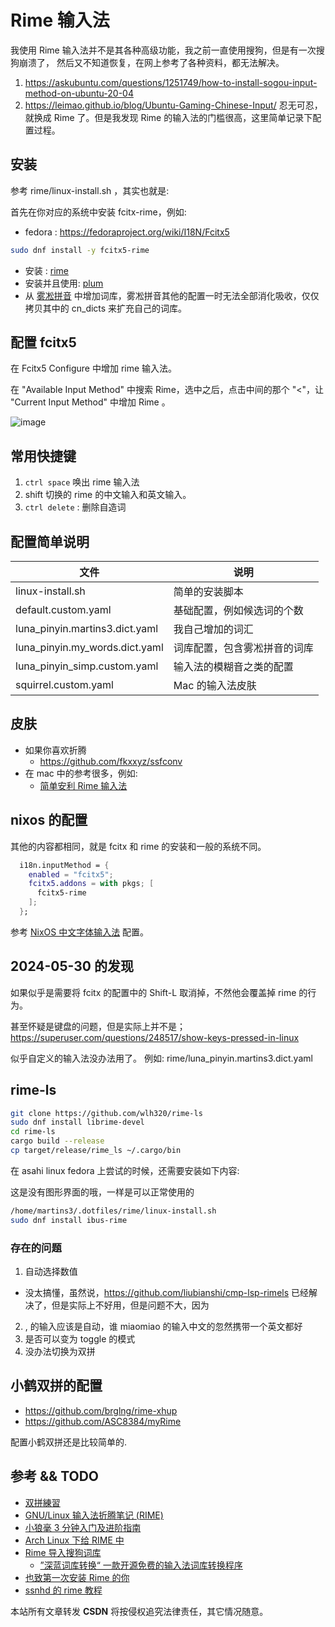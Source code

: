 # Rime 输入法

我使用 Rime 输入法并不是其各种高级功能，我之前一直使用搜狗，但是有一次搜狗崩溃了，
然后又不知道恢复，在网上参考了各种资料，都无法解决。
1. https://askubuntu.com/questions/1251749/how-to-install-sogou-input-method-on-ubuntu-20-04
2. https://leimao.github.io/blog/Ubuntu-Gaming-Chinese-Input/
忍无可忍，就换成 Rime 了。但是我发现 Rime 的输入法的门槛很高，这里简单记录下配置过程。

## 安装

参考 rime/linux-install.sh ，其实也就是:

首先在你对应的系统中安装 fcitx-rime，例如:
- fedora : https://fedoraproject.org/wiki/I18N/Fcitx5
```sh
sudo dnf install -y fcitx5-rime
```

- 安装 : [rime](https://github.com/fcitx/fcitx-rime)
- 安装并且使用: [plum](https://github.com/rime/plum)
- 从 [雾凇拼音](https://github.com/iDvel/rime-ice) 中增加词库，雾凇拼音其他的配置一时无法全部消化吸收，仅仅拷贝其中的 cn_dicts 来扩充自己的词库。

## 配置 fcitx5
在 Fcitx5 Configure 中增加 rime 输入法。

在 "Available Input Method" 中搜索 Rime，选中之后，点击中间的那个 "<"，让 "Current Input Method" 中增加 Rime 。

![image](https://github.com/Martins3/My-Linux-Config/assets/16731244/4c0efdd4-d913-4f03-8cd1-c1a7884b06b1)


## 常用快捷键
1. `ctrl space` 唤出 rime 输入法
2. shift 切换的 rime 的中文输入和英文输入。
3. `ctrl delete` : 删除自造词

## 配置简单说明
| 文件                           | 说明                         |
|--------------------------------|------------------------------|
| linux-install.sh               | 简单的安装脚本               |
| default.custom.yaml            | 基础配置，例如候选词的个数   |
| luna_pinyin.martins3.dict.yaml | 我自己增加的词汇             |
| luna_pinyin.my_words.dict.yaml | 词库配置，包含雾凇拼音的词库 |
| luna_pinyin_simp.custom.yaml   | 输入法的模糊音之类的配置     |
| squirrel.custom.yaml           | Mac 的输入法皮肤             |

## 皮肤
- 如果你喜欢折腾
  - https://github.com/fkxxyz/ssfconv
- 在 mac 中的参考很多，例如:
  - [简单安利 Rime 输入法](https://www.manjusaka.blog/posts/2020/01/28/simple-config-for-rime-input/#more)


## nixos 的配置
其他的内容都相同，就是 fcitx 和 rime 的安装和一般的系统不同。

```nix
  i18n.inputMethod = {
    enabled = "fcitx5";
    fcitx5.addons = with pkgs; [
      fcitx5-rime
    ];
  };
```

参考 [NixOS 中文字体输入法](https://zhuanlan.zhihu.com/p/463403799) 配置。

## 2024-05-30 的发现
如果似乎是需要将 fcitx 的配置中的 Shift-L 取消掉，不然他会覆盖掉 rime 的行为。

甚至怀疑是键盘的问题，但是实际上并不是；
https://superuser.com/questions/248517/show-keys-pressed-in-linux

似乎自定义的输入法没办法用了。 例如:
rime/luna_pinyin.martins3.dict.yaml

## rime-ls
```sh
git clone https://github.com/wlh320/rime-ls
sudo dnf install librime-devel
cd rime-ls
cargo build --release
cp target/release/rime_ls ~/.cargo/bin
```
在 asahi linux  fedora 上尝试的时候，还需要安装如下内容:

这是没有图形界面的哦，一样是可以正常使用的
```sh
/home/martins3/.dotfiles/rime/linux-install.sh
sudo dnf install ibus-rime
```

### 存在的问题
1. 自动选择数值
  - 没太搞懂，虽然说，https://github.com/liubianshi/cmp-lsp-rimels 已经解决了，但是实际上不好用，但是问题不大，因为
2. , 的输入应该是自动，谁 miaomiao  的输入中文的忽然携带一个英文都好
3. 是否可以变为 toggle 的模式
4. 没办法切换为双拼

## 小鹤双拼的配置

- https://github.com/brglng/rime-xhup
- https://github.com/ASC8384/myRime

配置小鹤双拼还是比较简单的.

## 参考 && TODO
- [双拼練習](https://github.com/BlueSky-07/Shuang)
- [GNU/Linux 输入法折腾笔记 (RIME)](https://mogeko.me/posts/zh-cn/031/)
- [小狼毫 3 分钟入门及进阶指南](https://sspai.com/post/63916)
- [Arch Linux 下给 RIME 中](https://anclark.github.io/2020/11/23/Struggle_with_Linux/%E7%BB%99RIME%E4%B8%AD%E5%B7%9E%E9%9F%B5%E6%B7%BB%E5%8A%A0%E8%AF%8D%E5%BA%93/)
- [Rime 导入搜狗词库](https://www.jianshu.com/p/300bbe1602d4)
  - [”深蓝词库转换“ 一款开源免费的输入法词库转换程序](https://github.com/studyzy/imewlconverter)
- [也致第一次安装 Rime 的你](https://gitlab.com/xianghongai/Rime/-/tree/main)
- [ssnhd 的 rime 教程](https://github.com/ssnhd/rime)

<script src="https://giscus.app/client.js"
        data-repo="Martins3/My-Linux-Config"
        data-repo-id="MDEwOlJlcG9zaXRvcnkyMTUwMDkyMDU="
        data-category="General"
        data-category-id="MDE4OkRpc2N1c3Npb25DYXRlZ29yeTMyODc0NjA5"
        data-mapping="pathname"
        data-reactions-enabled="1"
        data-emit-metadata="0"
        data-input-position="bottom"
        data-theme="light"
        data-lang="en"
        crossorigin="anonymous"
        async>
</script>

本站所有文章转发 **CSDN** 将按侵权追究法律责任，其它情况随意。
